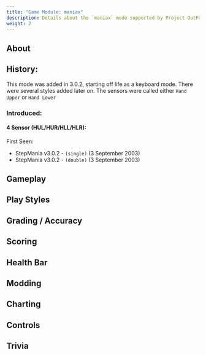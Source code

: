```yaml
---
title: "Game Module: maniax"
description: Details about the `maniax` mode supported by Project OutFox.
weight: 2
---
```



<!--
insert picture of gameplay 
-->

## About

## History:

This mode was added in 3.0.2, starting off life as a keyboard mode. There were several styles added later on. The sensors were called either ``Hand Upper`` or ``Hand Lower``

### Introduced:
#### 4 Sensor (HUL/HUR/HLL/HLR):

First Seen:
 * StepMania v3.0.2 - ``(single)`` (3 September 2003)
 * StepMania v3.0.2 - ``(double)`` (3 September 2003)   

## Gameplay

## Play Styles

## Grading / Accuracy

## Scoring

## Health Bar

## Modding

## Charting

## Controls

## Trivia